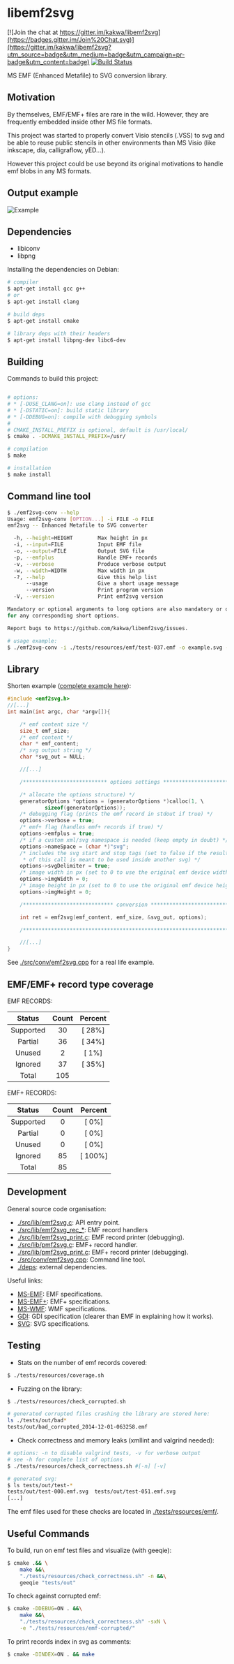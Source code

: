 libemf2svg
==========

[![Join the chat at https://gitter.im/kakwa/libemf2svg](https://badges.gitter.im/Join%20Chat.svg)](https://gitter.im/kakwa/libemf2svg?utm_source=badge&utm_medium=badge&utm_campaign=pr-badge&utm_content=badge)
[![Build Status](https://travis-ci.org/kakwa/libemf2svg.svg?branch=master)](https://travis-ci.org/kakwa/libemf2svg)

MS EMF (Enhanced Metafile) to SVG conversion library.

Motivation
----------

By themselves, EMF/EMF+ files are rare in the wild. However, they are frequently embedded inside other MS file formats.

This project was started to properly convert Visio stencils (.VSS) to svg and be able to reuse public stencils 
in other environments than MS Visio (like inkscape, dia, calligraflow, yED...).

However this project could be use beyond its original motivations to handle emf blobs in any MS formats.

Output example
--------------

![Example](https://cdn.rawgit.com/kakwa/libemf2svg/master/goodies/demo-example.svg)

Dependencies
------------

* libiconv
* libpng

Installing the dependencies on Debian:

```bash
# compiler
$ apt-get install gcc g++ 
# or 
$ apt-get install clang

# build deps
$ apt-get install cmake

# library deps with their headers
$ apt-get install libpng-dev libc6-dev
```

Building
--------

Commands to build this project:

```bash

# options: 
# * [-DUSE_CLANG=on]: use clang instead of gcc
# * [-DSTATIC=on]: build static library
# * [-DDEBUG=on]: compile with debugging symbols
#
# CMAKE_INSTALL_PREFIX is optional, default is /usr/local/
$ cmake . -DCMAKE_INSTALL_PREFIX=/usr/

# compilation
$ make

# installation
$ make install
```

Command line tool
-----------------

```bash
$ ./emf2svg-conv --help
Usage: emf2svg-conv [OPTION...] -i FILE -o FILE
emf2svg -- Enhanced Metafile to SVG converter

  -h, --height=HEIGHT        Max height in px
  -i, --input=FILE           Input EMF file
  -o, --output=FILE          Output SVG file
  -p, --emfplus              Handle EMF+ records
  -v, --verbose              Produce verbose output
  -w, --width=WIDTH          Max width in px
  -?, --help                 Give this help list
      --usage                Give a short usage message
      --version              Print program version
  -V, --version              Print emf2svg version

Mandatory or optional arguments to long options are also mandatory or optional
for any corresponding short options.

Report bugs to https://github.com/kakwa/libemf2svg/issues.

# usage example:
$ ./emf2svg-conv -i ./tests/resources/emf/test-037.emf -o example.svg -v
```

Library
-------

Shorten example ([complete example here](https://github.com/kakwa/libemf2svg/blob/master/goodies/example.c)):

```C
#include <emf2svg.h>
//[...]
int main(int argc, char *argv[]){

    /* emf content size */
    size_t emf_size;
    /* emf content */
    char * emf_content;
    /* svg output string */
    char *svg_out = NULL;

    //[...]

    /*************************** options settings **************************/

    /* allocate the options structure) */
    generatorOptions *options = (generatorOptions *)calloc(1, \
            sizeof(generatorOptions));
    /* debugging flag (prints the emf record in stdout if true) */
    options->verbose = true;
    /* emf+ flag (handles emf+ records if true) */
    options->emfplus = true;
    /* if a custom xml/svg namespace is needed (keep empty in doubt) */
    options->nameSpace = (char *)"svg";
    /* includes the svg start and stop tags (set to false if the result
     * of this call is meant to be used inside another svg) */
    options->svgDelimiter = true;
    /* image width in px (set to 0 to use the original emf device width) */
    options->imgWidth = 0;
    /* image height in px (set to 0 to use the original emf device height) */
    options->imgHeight = 0;

    /***************************** conversion ******************************/

    int ret = emf2svg(emf_content, emf_size, &svg_out, options);

    /***********************************************************************/

    //[...]
}
```

See [./src/conv/emf2svg.cpp](https://github.com/kakwa/libemf2svg/blob/master/src/conv/emf2svg.cpp) for a real life example.

EMF/EMF+ record type coverage
-----------------------------

EMF RECORDS:

|   Status  | Count | Percent |
|:---------:|:-----:|:-------:|
| Supported |   30  | [  28%] |
| Partial   |   36  | [  34%] |
| Unused    |    2  | [   1%] |
| Ignored   |   37  | [  35%] |
| Total     |  105  |         |

EMF+ RECORDS:

|   Status  | Count | Percent |
|:---------:|:-----:|:-------:|
| Supported |    0  | [   0%] |
| Partial   |    0  | [   0%] |
| Unused    |    0  | [   0%] |
| Ignored   |   85  | [ 100%] |
| Total     |   85  |         |

Development
-----------

General source code organisation:

* [./src/lib/emf2svg.c](https://github.com/kakwa/libemf2svg/blob/master/src/lib/emf2svg.c): API entry point.
* [./src/lib/emf2svg_rec_*](https://github.com/kakwa/libemf2svg/blob/master/src/lib/): EMF record handlers
* [./src/lib/emf2svg_print.c](https://github.com/kakwa/libemf2svg/blob/master/src/lib/emf2svg_print.c): EMF record printer (debugging).
* [./src/lib/pmf2svg.c](https://github.com/kakwa/libemf2svg/blob/master/src/lib/pmf2svg.c): EMF+ record handler.
* [./src/lib/pmf2svg_print.c](https://github.com/kakwa/libemf2svg/blob/master/src/lib/pmf2svg_print.c): EMF+ record printer (debugging).
* [./src/conv/emf2svg.cpp](https://github.com/kakwa/libemf2svg/blob/master/src/conv/emf2svg.cpp): Command line tool.
* [./deps](https://github.com/kakwa/libemf2svg/blob/master/deps): external dependencies.

Useful links:

* [MS-EMF](http://msdn.microsoft.com/en-us/library/cc230514.aspx): EMF specifications.
* [MS-EMF+](http://msdn.microsoft.com/en-us/library/cc230724.aspx): EMF+ specifications.
* [MS-WMF](http://msdn.microsoft.com/en-us/library/cc250370.aspx): WMF specifications.
* [GDI](https://msdn.microsoft.com/fr-fr/library/windows/desktop/dd145203(v=vs.85).aspx): GDI specification (clearer than EMF in explaining how it works).
* [SVG](http://www.w3.org/TR/SVG/Overview.html): SVG specifications.

Testing
-------

* Stats on the number of emf records covered:

```bash
$ ./tests/resources/coverage.sh
```

* Fuzzing on the library:

```bash
$ ./tests/resources/check_corrupted.sh

# generated corrupted files crashing the library are stored here:
ls ./tests/out/bad*
tests/out/bad_corrupted_2014-12-01-063258.emf

```

* Check correctness and memory leaks (xmllint and valgrind needed):

```bash
# options: -n to disable valgrind tests, -v for verbose output 
# see -h for complete list of options
$ ./tests/resources/check_correctness.sh #[-n] [-v]

# generated svg:
$ ls tests/out/test-*
tests/out/test-000.emf.svg  tests/out/test-051.emf.svg
[...]
```

The emf files used for these checks are located in [./tests/resources/emf/](https://github.com/kakwa/libemf2svg/blob/master/tests/resources/emf/).

Useful Commands
---------------

To build, run on emf test files and visualize (with geeqie):
```bash
$ cmake .&& \
    make &&\
    "./tests/resources/check_correctness.sh" -n &&\
    geeqie "tests/out"
```

To check against corrupted emf:
```bash
$ cmake -DDEBUG=ON . &&\
    make &&\
    "./tests/resources/check_correctness.sh" -sxN \
    -e "./tests/resources/emf-corrupted/"
```

To print records index in svg as comments:

```bash
$ cmake -DINDEX=ON . && make
```
